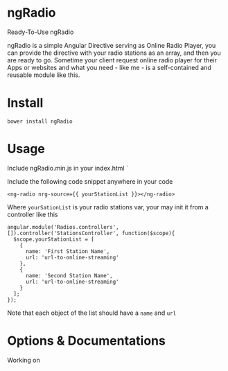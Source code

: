 # ngRadio
Ready-To-Use ngRadio

ngRadio is a simple Angular Directive serving as Online Radio Player, you can provide the directive with your radio stations as an array, and then you are ready to go. Sometime your client request online radio player for their Apps or websites and what you need - like me - is a self-contained and reusable module like this. 

# Install
`bower install ngRadio`

# Usage
Include ngRadio.min.js in your index.html
`<script src="path/to/ngRadio.min.js"></script>

Include the following code snippet anywhere in your code

`<ng-radio nrg-source={{ yourStationList }}></ng-radio>`

Where `yourSationList` is your radio stations var, your may init it from a controller like this

```
angular.module('Radios.controllers',[]).controller('StationsController', function($scope){
  $scope.yourStationList = [
    {
      name: 'First Station Name',
      url: 'url-to-online-streaming'
    },
    {
      name: 'Second Station Name',
      url: 'url-to-online-streaming'
    }
  ];
});
```
Note that each object of the list should have a `name` and `url`

# Options & Documentations
Working on
